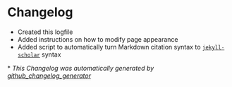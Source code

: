 # Changelog



* Created this logfile
* Added instructions on how to modify page appearance
* Added script to automatically turn Markdown citation syntax to [`jekyll-scholar`](https://github.com/inukshuk/jekyll-scholar) syntax


\* *This Changelog was automatically generated by [github_changelog_generator](https://github.com/github-changelog-generator/github-changelog-generator)*
